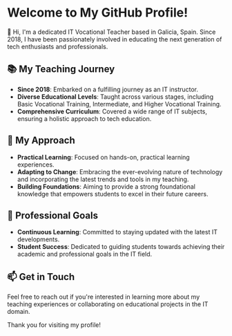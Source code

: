 # Welcome to My GitHub Profile!

👋 Hi, I'm a dedicated IT Vocational Teacher based in Galicia, Spain. Since 2018, I have been passionately involved in educating the next generation of tech enthusiasts and professionals. 

## 📚 My Teaching Journey
- **Since 2018**: Embarked on a fulfilling journey as an IT instructor.
- **Diverse Educational Levels**: Taught across various stages, including Basic Vocational Training, Intermediate, and Higher Vocational Training.
- **Comprehensive Curriculum**: Covered a wide range of IT subjects, ensuring a holistic approach to tech education.

## 🌟 My Approach
- **Practical Learning**: Focused on hands-on, practical learning experiences.
- **Adapting to Change**: Embracing the ever-evolving nature of technology and incorporating the latest trends and tools in my teaching.
- **Building Foundations**: Aiming to provide a strong foundational knowledge that empowers students to excel in their future careers.

## 💼 Professional Goals
- **Continuous Learning**: Committed to staying updated with the latest IT developments.
- **Student Success**: Dedicated to guiding students towards achieving their academic and professional goals in the IT field.

## 📫 Get in Touch
Feel free to reach out if you're interested in learning more about my teaching experiences or collaborating on educational projects in the IT domain.

Thank you for visiting my profile!


